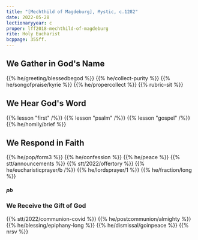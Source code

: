 ```yaml
---
title: "[Mechthild of Magdeburg], Mystic, c.1282"
date: 2022-05-28
lectionaryyear: c
proper: lff2018-mechthild-of-magdeburg
rite: Holy Eucharist
bcppage: 355ff.
---
```


## We Gather in God's Name
{{% he/greeting/blessedbegod %}}
{{% he/collect-purity %}}
{{% he/songofpraise/kyrie %}}
{{% he/propercollect %}}
{{% rubric-sit %}}

## We Hear God's Word
{{% lesson "first" /%}}
{{% lesson "psalm" /%}}
{{% lesson "gospel" /%}}
{{% he/homily/brief %}}

## We Respond in Faith
{{% he/pop/form3 %}}
{{% he/confession %}}
{{% he/peace %}}
{{% stt/announcements %}}
{{% stt/2022/offertory %}}
{{% he/eucharisticprayer/b /%}}
{{% he/lordsprayer/1 %}}
{{% he/fraction/long %}}

##### pb
### We Receive the Gift of God
{{% stt/2022/communion-covid %}}
{{% he/postcommunion/almighty %}}
{{% he/blessing/epiphany-long %}}
{{% he/dismissal/goinpeace %}}
{{% nrsv %}}


